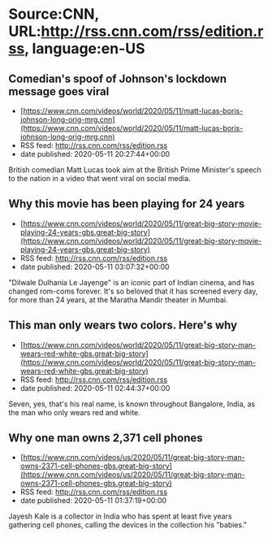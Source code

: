 # Source:CNN, URL:http://rss.cnn.com/rss/edition.rss, language:en-US

## Comedian's spoof of Johnson's lockdown message goes viral
 - [https://www.cnn.com/videos/world/2020/05/11/matt-lucas-boris-johnson-long-orig-mrg.cnn](https://www.cnn.com/videos/world/2020/05/11/matt-lucas-boris-johnson-long-orig-mrg.cnn)
 - RSS feed: http://rss.cnn.com/rss/edition.rss
 - date published: 2020-05-11 20:27:44+00:00

British comedian Matt Lucas took aim at the British Prime Minister's speech to the nation in a video that went viral on social media.

## Why this movie has been playing for 24 years
 - [https://www.cnn.com/videos/world/2020/05/11/great-big-story-movie-playing-24-years-gbs.great-big-story](https://www.cnn.com/videos/world/2020/05/11/great-big-story-movie-playing-24-years-gbs.great-big-story)
 - RSS feed: http://rss.cnn.com/rss/edition.rss
 - date published: 2020-05-11 03:07:32+00:00

"Dilwale Dulhania Le Jayenge" is an iconic part of Indian cinema, and has changed rom-coms forever. It's so beloved that it has screened every day, for more than 24 years, at the Maratha Mandir theater in Mumbai.

## This man only wears two colors. Here's why
 - [https://www.cnn.com/videos/world/2020/05/11/great-big-story-man-wears-red-white-gbs.great-big-story](https://www.cnn.com/videos/world/2020/05/11/great-big-story-man-wears-red-white-gbs.great-big-story)
 - RSS feed: http://rss.cnn.com/rss/edition.rss
 - date published: 2020-05-11 02:44:37+00:00

Seven, yes, that's his real name, is known throughout Bangalore, India, as the man who only wears red and white.

## Why one man owns 2,371 cell phones
 - [https://www.cnn.com/videos/us/2020/05/11/great-big-story-man-owns-2371-cell-phones-gbs.great-big-story](https://www.cnn.com/videos/us/2020/05/11/great-big-story-man-owns-2371-cell-phones-gbs.great-big-story)
 - RSS feed: http://rss.cnn.com/rss/edition.rss
 - date published: 2020-05-11 01:37:19+00:00

Jayesh Kale is a collector in India who has spent at least five years gathering cell phones, calling the devices in the collection his "babies."

